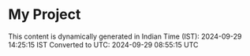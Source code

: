# My Project

This content is dynamically generated in Indian Time (IST): 2024-09-29 14:25:15 IST
Converted to UTC: 2024-09-29 08:55:15 UTC
